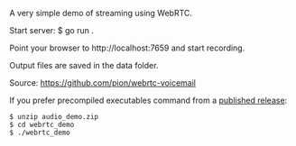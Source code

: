 A very simple demo of streaming using WebRTC.

Start server:
$ go run .

Point your browser to http://localhost:7659 and start recording.

Output files are saved in the data folder.

Source: https://github.com/pion/webrtc-voicemail

If you prefer precompiled executables command from a [published release](https://github.com/stts-se/tillstudpub/releases):

    $ unzip audio_demo.zip
    $ cd webrtc_demo
    $ ./webrtc_demo
